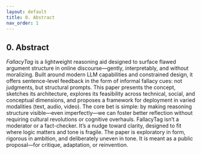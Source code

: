 ```yaml
---
layout: default
title: 0. Abstract
nav_order: 1
---
```


## 0. Abstract

_FallacyTag_ is a lightweight reasoning aid designed to surface flawed argument structure in online discourse—gently, interpretably, and without moralizing. Built around modern LLM capabilities and constrained design, it offers sentence-level feedback in the form of informal fallacy cues: not judgments, but structural prompts. This paper presents the concept, sketches its architecture, explores its feasibility across technical, social, and conceptual dimensions, and proposes a framework for deployment in varied modalities (text, audio, video). The core bet is simple: by making reasoning structure visible—even imperfectly—we can foster better reflection without requiring cultural revolutions or cognitive overhauls. FallacyTag isn’t a moderator or a fact-checker. It’s a nudge toward clarity, designed to fit where logic matters and tone is fragile. The paper is exploratory in form, rigorous in ambition, and deliberately uneven in tone. It is meant as a public proposal—for critique, adaptation, or reinvention.
